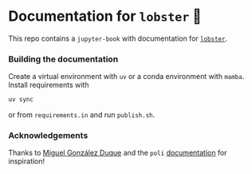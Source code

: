 # Documentation for `lobster` 🦞
This repo contains a `jupyter-book` with documentation for [`lobster`](https://github.com/prescient-design/lobster).

### Building the documentation
Create a virtual environment with `uv` or a conda environment with `mamba`. Install requirements with
```bash
uv sync
``` 

or from `requirements.in` and run `publish.sh`.

### Acknowledgements
Thanks to [Miguel González Duque](https://github.com/miguelgondu) and the `poli` [documentation](https://machinelearninglifescience.github.io/poli-docs/) for inspiration!